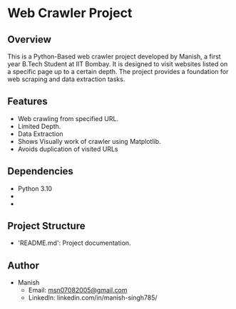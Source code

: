 # Web Crawler Project

## Overview

This is a Python-Based web crawler project developed by Manish, a first year B.Tech Student at IIT Bombay.
It is designed to visit websites listed on a specific page up to a certain depth. The project provides a foundation for web scraping and data extraction tasks.

## Features 
- Web crawling from specified URL.
- Limited Depth.
- Data Extraction 
- Shows Visually work of crawler using Matplotlib.
- Avoids duplication of visited URLs

## Dependencies

- Python 3.10
- 
-

## Project Structure

- 'README.md': Project documentation.

## Author
- Manish
    - Email: msn07082005@gmail.com
    - LinkedIn: linkedin.com/in/manish-singh785/
